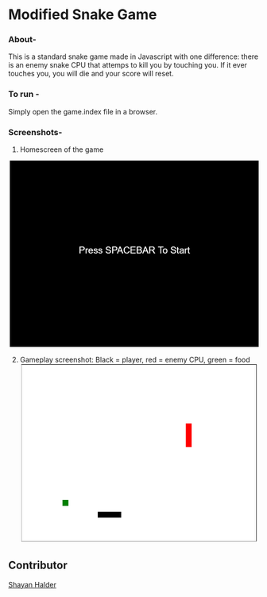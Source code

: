 # Modified Snake Game

### About-
This is a standard snake game made in Javascript with one difference:
there is an enemy snake CPU that attemps to kill you by 
touching you. If it ever touches you, you will die and your 
score will reset. 

### To run - 
Simply open the game.index file in a browser. 

### Screenshots-

1. Homescreen of the game

![](images/homescreen.png)

2. Gameplay screenshot: Black = player, red = enemy CPU, green = food
![](images/gameplay.png)

## Contributor
[Shayan Halder](https://github.com/shayanhalder)
